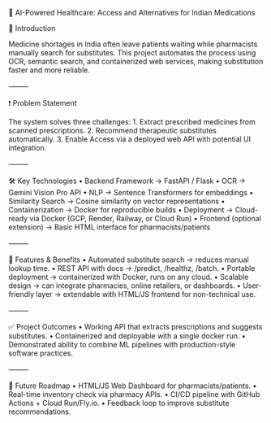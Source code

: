 🏥 AI-Powered Healthcare: Access and Alternatives for Indian Medications

📖 Introduction

Medicine shortages in India often leave patients waiting while pharmacists manually search for substitutes. This project automates the process using OCR, semantic search, and containerized web services, making substitution faster and more reliable.

⸻

❗ Problem Statement

The system solves three challenges:
	1.	Extract prescribed medicines from scanned prescriptions.
	2.	Recommend therapeutic substitutes automatically.
	3.	Enable Access via a deployed web API with potential UI integration.

⸻

🛠️ Key Technologies
	•	Backend Framework → FastAPI / Flask
	•	OCR → Gemini Vision Pro API
	•	NLP → Sentence Transformers for embeddings
	•	Similarity Search → Cosine similarity on vector representations
	•	Containerization → Docker for reproducible builds
	•	Deployment → Cloud-ready via Docker (GCP, Render, Railway, or Cloud Run)
	•	Frontend (optional extension) → Basic HTML interface for pharmacists/patients

⸻

🚀 Features & Benefits
	•	Automated substitute search → reduces manual lookup time.
	•	REST API with docs → /predict, /healthz, /batch.
	•	Portable deployment → containerized with Docker, runs on any cloud.
	•	Scalable design → can integrate pharmacies, online retailers, or dashboards.
	•	User-friendly layer → extendable with HTML/JS frontend for non-technical use.

⸻

✅ Project Outcomes
	•	Working API that extracts prescriptions and suggests substitutes.
	•	Containerized and deployable with a single docker run.
	•	Demonstrated ability to combine ML pipelines with production-style software practices.

⸻

🔮 Future Roadmap
	•	HTML/JS Web Dashboard for pharmacists/patients.
	•	Real-time inventory check via pharmacy APIs.
	•	CI/CD pipeline with GitHub Actions + Cloud Run/Fly.io.
	•	Feedback loop to improve substitute recommendations.
